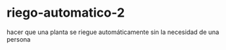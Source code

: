 # riego-automatico-2
hacer que una planta se riegue automáticamente sin la necesidad de una persona  
